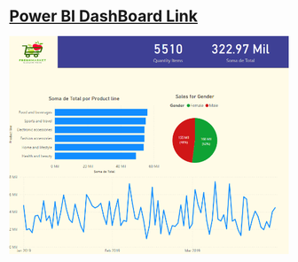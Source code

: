 # [Power BI DashBoard Link](https://app.powerbi.com/view?r=eyJrIjoiYjkwOWU1YmMtMmJiYy00NTgyLWEzNzUtMGY0NGRjZDdhNWU3IiwidCI6ImUzNGExMzlhLWYxZDktNGMyNy1hYTk3LTRkYTZkZGJlMTU1YyJ9)





![a](./Dashboard_IMG.png)









